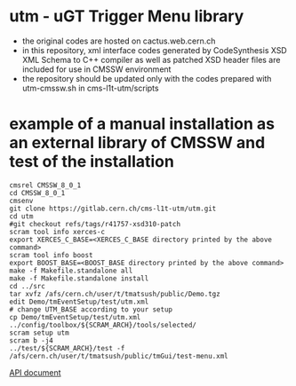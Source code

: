 # utm - uGT Trigger Menu library
- the original codes are hosted on cactus.web.cern.ch
- in this repository, xml interface codes generated by CodeSynthesis XSD XML Schema to C++ compiler
  as well as patched XSD header files are included for use in CMSSW environment
- the repository should be updated only with the codes prepared with utm-cmssw.sh in cms-l1t-utm/scripts

# example of a manual installation as an external library of CMSSW and test of the installation
```{r, engine='bash', count_lines}
cmsrel CMSSW_8_0_1
cd CMSSW_8_0_1
cmsenv
git clone https://gitlab.cern.ch/cms-l1t-utm/utm.git
cd utm
#git checkout refs/tags/r41757-xsd310-patch
scram tool info xerces-c
export XERCES_C_BASE=<XERCES_C_BASE directory printed by the above command>
scram tool info boost
export BOOST_BASE=<BOOST_BASE directory printed by the above command>
make -f Makefile.standalone all
make -f Makefile.standalone install
cd ../src
tar xvfz /afs/cern.ch/user/t/tmatsush/public/Demo.tgz
edit Demo/tmEventSetup/test/utm.xml
# change UTM_BASE according to your setup
cp Demo/tmEventSetup/test/utm.xml ../config/toolbox/${SCRAM_ARCH}/tools/selected/
scram setup utm
scram b -j4
../test/${SCRAM_ARCH}/test -f /afs/cern.ch/user/t/tmatsush/public/tmGui/test-menu.xml
```

[API document](http://www.hephy.at/user/tmatsushita/utm/tmEventSetup/namespacetmeventsetup.html)
